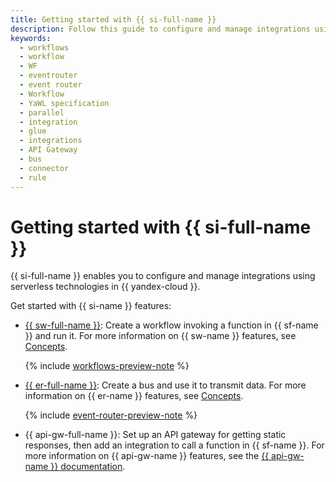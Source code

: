 ```yaml
---
title: Getting started with {{ si-full-name }}
description: Follow this guide to configure and manage integrations using serverless technologies in {{ yandex-cloud }}.
keywords:
  - workflows
  - workflow
  - WF
  - eventrouter
  - event router
  - Workflow
  - YaWL specification
  - parallel
  - integration
  - glue
  - integrations
  - API Gateway
  - bus
  - connector
  - rule
---
```


# Getting started with {{ si-full-name }}

{{ si-full-name }} enables you to configure and manage integrations using serverless technologies in {{ yandex-cloud }}.

Get started with {{ si-name }} features:
* [{{ sw-full-name }}](workflows.md): Create a workflow invoking a function in {{ sf-name }} and run it. For more information on {{ sw-name }} features, see [Concepts](../concepts/workflows/workflow.md).

    {% include [workflows-preview-note](../../_includes/serverless-integrations/workflows-preview-note.md) %}

* [{{ er-full-name }}](eventrouter.md): Create a bus and use it to transmit data. For more information on {{ er-name }} features, see [Concepts](../concepts/eventrouter/bus.md).

    {% include [event-router-preview-note](../../_includes/serverless-integrations/event-router-preview-note.md) %}

* {{ api-gw-full-name }}: Set up an API gateway for getting static responses, then add an integration to call a function in {{ sf-name }}. For more information on {{ api-gw-name }} features, see the [{{ api-gw-name }} documentation](../../api-gateway/quickstart/index.md).
